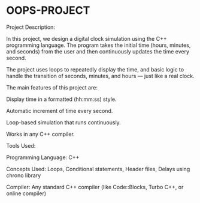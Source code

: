 # OOPS-PROJECT
Project Description:

In this project, we design a digital clock simulation using the C++ programming language.
The program takes the initial time (hours, minutes, and seconds) from the user and then continuously updates the time every second.

The project uses loops to repeatedly display the time, and basic logic to handle the transition of seconds, minutes, and hours — just like a real clock.

The main features of this project are:

Display time in a formatted (hh:mm:ss) style.

Automatic increment of time every second.

Loop-based simulation that runs continuously.

Works in any C++ compiler.

Tools Used:

Programming Language: C++

Concepts Used: Loops, Conditional statements, Header files, Delays using chrono library

Compiler: Any standard C++ compiler (like Code::Blocks, Turbo C++, or online compiler)
